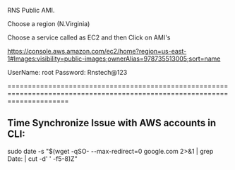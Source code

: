 RNS Public AMI.

Choose a region (N.Virginia)

Choose a service called as EC2 and then Click on AMI's


https://console.aws.amazon.com/ec2/home?region=us-east-1#Images:visibility=public-images;ownerAlias=978735513005;sort=name


UserName: root
Password: Rnstech@123


===========================================================================================================================

Time Synchronize Issue with AWS accounts in CLI:
----------------------------------------------------
sudo date -s "$(wget -qSO- --max-redirect=0 google.com 2>&1 | grep Date: | cut -d' ' -f5-8)Z"